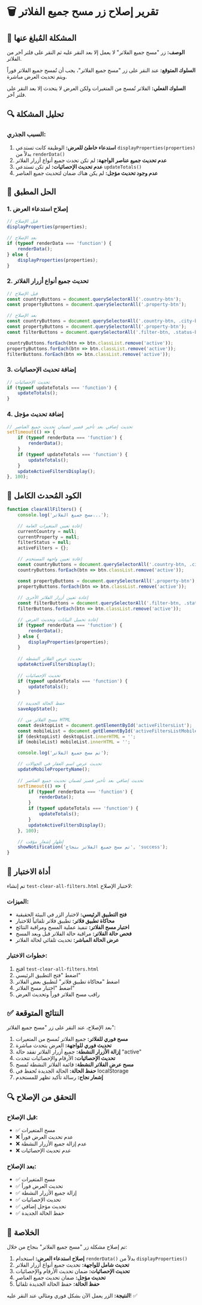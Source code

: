 # 🗑️ تقرير إصلاح زر مسح جميع الفلاتر

## 🐛 المشكلة المُبلغ عنها

**الوصف:** زر "مسح جميع الفلاتر" لا يعمل إلا بعد النقر عليه ثم النقر على فلتر آخر من الفلاتر.

**السلوك المتوقع:** عند النقر على زر "مسح جميع الفلاتر"، يجب أن تُمسح جميع الفلاتر فوراً ويتم تحديث العرض مباشرة.

**السلوك الفعلي:** الفلاتر تُمسح من المتغيرات ولكن العرض لا يتحدث إلا بعد النقر على فلتر آخر.

## 🔍 تحليل المشكلة

### السبب الجذري:
1. **استدعاء خاطئ للعرض:** الوظيفة كانت تستدعي `displayProperties(properties)` بدلاً من `renderData()`
2. **عدم تحديث جميع عناصر الواجهة:** لم تكن تحدث جميع أنواع أزرار الفلاتر
3. **عدم تحديث الإحصائيات:** لم تكن تستدعي `updateTotals()`
4. **عدم وجود تحديث مؤجل:** لم يكن هناك ضمان لتحديث جميع العناصر

## 🔧 الحل المطبق

### 1. **إصلاح استدعاء العرض**
```javascript
// قبل الإصلاح
displayProperties(properties);

// بعد الإصلاح
if (typeof renderData === 'function') {
    renderData();
} else {
    displayProperties(properties);
}
```

### 2. **تحديث جميع أنواع أزرار الفلاتر**
```javascript
// قبل الإصلاح
const countryButtons = document.querySelectorAll('.country-btn');
const propertyButtons = document.querySelectorAll('.property-btn');

// بعد الإصلاح
const countryButtons = document.querySelectorAll('.country-btn, .city-btn');
const propertyButtons = document.querySelectorAll('.property-btn');
const filterButtons = document.querySelectorAll('.filter-btn, .status-btn');

countryButtons.forEach(btn => btn.classList.remove('active'));
propertyButtons.forEach(btn => btn.classList.remove('active'));
filterButtons.forEach(btn => btn.classList.remove('active'));
```

### 3. **إضافة تحديث الإحصائيات**
```javascript
// تحديث الإحصائيات
if (typeof updateTotals === 'function') {
    updateTotals();
}
```

### 4. **إضافة تحديث مؤجل**
```javascript
// تحديث إضافي بعد تأخير قصير لضمان تحديث جميع العناصر
setTimeout(() => {
    if (typeof renderData === 'function') {
        renderData();
    }
    if (typeof updateTotals === 'function') {
        updateTotals();
    }
    updateActiveFiltersDisplay();
}, 100);
```

## 📝 الكود المُحدث الكامل

```javascript
function clearAllFilters() {
    console.log('مسح جميع الفلاتر...');

    // إعادة تعيين المتغيرات العامة
    currentCountry = null;
    currentProperty = null;
    filterStatus = null;
    activeFilters = {};

    // إعادة تعيين واجهة المستخدم
    const countryButtons = document.querySelectorAll('.country-btn, .city-btn');
    countryButtons.forEach(btn => btn.classList.remove('active'));

    const propertyButtons = document.querySelectorAll('.property-btn');
    propertyButtons.forEach(btn => btn.classList.remove('active'));
    
    // إعادة تعيين أزرار الفلاتر الأخرى
    const filterButtons = document.querySelectorAll('.filter-btn, .status-btn');
    filterButtons.forEach(btn => btn.classList.remove('active'));

    // إعادة تحميل البيانات وتحديث العرض
    if (typeof renderData === 'function') {
        renderData();
    } else {
        displayProperties(properties);
    }
    
    // تحديث عرض الفلاتر النشطة
    updateActiveFiltersDisplay();
    
    // تحديث الإحصائيات
    if (typeof updateTotals === 'function') {
        updateTotals();
    }
    
    // حفظ الحالة الجديدة
    saveAppState();

    // مسح الفلاتر من HTML
    const desktopList = document.getElementById('activeFiltersList');
    const mobileList = document.getElementById('activeFiltersListMobile');
    if (desktopList) desktopList.innerHTML = '';
    if (mobileList) mobileList.innerHTML = '';

    console.log('تم مسح جميع الفلاتر');

    // تحديث عرض اسم العقار في الجوالات
    updateMobilePropertyName();
    
    // تحديث إضافي بعد تأخير قصير لضمان تحديث جميع العناصر
    setTimeout(() => {
        if (typeof renderData === 'function') {
            renderData();
        }
        if (typeof updateTotals === 'function') {
            updateTotals();
        }
        updateActiveFiltersDisplay();
    }, 100);

    // إظهار إشعار مؤقت
    showNotification('تم مسح جميع الفلاتر بنجاح', 'success');
}
```

## 🧪 أداة الاختبار

تم إنشاء `test-clear-all-filters.html` لاختبار الإصلاح:

### الميزات:
- **فتح التطبيق الرئيسي:** لاختبار الزر في البيئة الحقيقية
- **محاكاة تطبيق فلاتر:** تطبيق فلاتر تلقائياً للاختبار
- **اختبار مسح الفلاتر:** تنفيذ عملية المسح ومراقبة النتائج
- **فحص حالة الفلاتر:** مراقبة حالة الفلاتر قبل وبعد المسح
- **عرض الحالة المباشر:** تحديث تلقائي لحالة الفلاتر

### خطوات الاختبار:
1. افتح `test-clear-all-filters.html`
2. اضغط "فتح التطبيق الرئيسي"
3. اضغط "محاكاة تطبيق فلاتر" لتطبيق بعض الفلاتر
4. اضغط "اختبار مسح الفلاتر"
5. راقب مسح الفلاتر فوراً وتحديث العرض

## ✅ النتائج المتوقعة

بعد الإصلاح، عند النقر على زر "مسح جميع الفلاتر":

1. **مسح فوري للفلاتر:** جميع الفلاتر تُمسح من المتغيرات
2. **تحديث فوري للواجهة:** العرض يتحدث مباشرة
3. **إزالة الأزرار النشطة:** جميع أزرار الفلاتر تفقد حالة "active"
4. **تحديث الإحصائيات:** الأرقام والإحصائيات تتحدث
5. **مسح عرض الفلاتر النشطة:** قائمة الفلاتر النشطة تُمسح
6. **حفظ الحالة:** الحالة الجديدة تُحفظ في localStorage
7. **إشعار نجاح:** رسالة تأكيد تظهر للمستخدم

## 🔍 التحقق من الإصلاح

### قبل الإصلاح:
- ✅ مسح المتغيرات
- ❌ عدم تحديث العرض فوراً
- ❌ عدم إزالة جميع الأزرار النشطة
- ❌ عدم تحديث الإحصائيات

### بعد الإصلاح:
- ✅ مسح المتغيرات
- ✅ تحديث العرض فوراً
- ✅ إزالة جميع الأزرار النشطة
- ✅ تحديث الإحصائيات
- ✅ تحديث مؤجل إضافي
- ✅ حفظ الحالة الجديدة

## 🎯 الخلاصة

تم إصلاح مشكلة زر "مسح جميع الفلاتر" بنجاح من خلال:

1. **إصلاح استدعاء العرض:** استخدام `renderData()` بدلاً من `displayProperties()`
2. **تحديث شامل للواجهة:** تحديث جميع أنواع أزرار الفلاتر
3. **تحديث الإحصائيات:** ضمان تحديث الأرقام والإحصائيات
4. **تحديث مؤجل:** ضمان تحديث جميع العناصر
5. **حفظ الحالة:** حفظ الحالة الجديدة تلقائياً

**النتيجة:** الزر يعمل الآن بشكل فوري ومثالي عند النقر عليه! ✅

